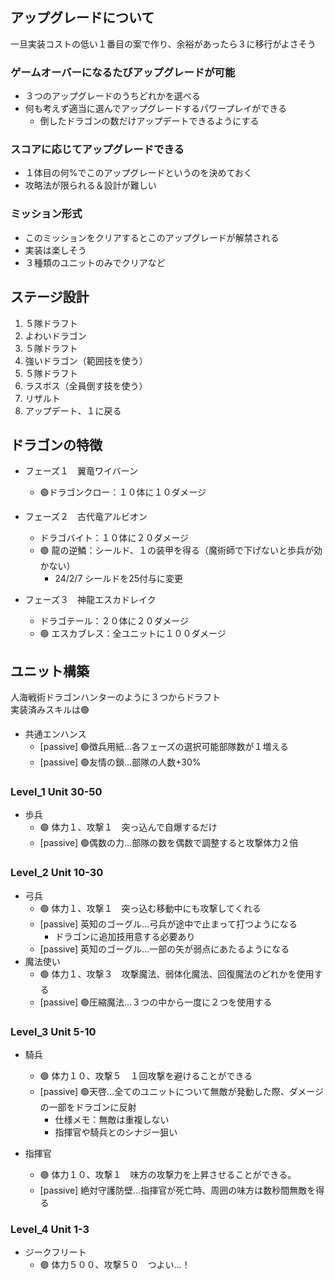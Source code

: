 ## アップグレードについて
一旦実装コストの低い１番目の案で作り、余裕があったら３に移行がよさそう
### ゲームオーバーになるたびアップグレードが可能
- ３つのアップグレードのうちどれかを選べる
- 何も考えず適当に選んでアップグレードするパワープレイができる
  - 倒したドラゴンの数だけアップデートできるようにする
### スコアに応じてアップグレードできる
- １体目の何%でこのアップグレードというのを決めておく
- 攻略法が限られる＆設計が難しい
### ミッション形式
- このミッションをクリアするとこのアップグレードが解禁される
- 実装は楽しそう
- ３種類のユニットのみでクリアなど

## ステージ設計
1. ５隊ドラフト
1. よわいドラゴン
1. ５隊ドラフト
1. 強いドラゴン（範囲技を使う）
1. ５隊ドラフト
1. ラスボス（全員倒す技を使う）
1. リザルト
1. アップデート、１に戻る

## ドラゴンの特徴
- フェーズ１　翼竜ワイバーン
	- :green_circle:ドラゴンクロー：１０体に１０ダメージ

- フェーズ２　古代竜アルビオン
	- ドラゴバイト：１０体に２０ダメージ
	- :green_circle: 龍の逆鱗：シールド、１の装甲を得る（魔術師で下げないと歩兵が効かない）
		- 24/2/7 シールドを25付与に変更

- フェーズ３　神龍エスカドレイク
	- ドラゴテール：２０体に２０ダメージ
	- :green_circle: エスカブレス：全ユニットに１００ダメージ

## ユニット構築
人海戦術ドラゴンハンターのように３つからドラフト  
実装済みスキルは:green_circle:

- 共通エンハンス
	- [passive] :green_circle:徴兵用紙…各フェーズの選択可能部隊数が１増える
	- [passive] :green_circle:友情の鎖…部隊の人数+30%

### Level_1 Unit 30-50
- 歩兵
	- :green_circle: 体力１、攻撃１　突っ込んで自爆するだけ
	- [passive] :green_circle:偶数の力…部隊の数を偶数で調整すると攻撃体力２倍

### Level_2 Unit 10-30
- 弓兵
	- :green_circle: 体力１、攻撃１　突っ込む移動中にも攻撃してくれる
	- [passive] 英知のゴーグル…弓兵が途中で止まって打つようになる
		- ドラゴンに追加技用意する必要あり
	- [passive] 英知のゴーグル…一部の矢が弱点にあたるようになる
- 魔法使い
	- :green_circle: 体力１、攻撃３　攻撃魔法、弱体化魔法、回復魔法のどれかを使用する
	- [passive] :green_circle:圧縮魔法…３つの中から一度に２つを使用する

### Level_3 Unit 5-10
- 騎兵
	- :green_circle: 体力１０、攻撃５　１回攻撃を避けることができる
	- [passive] :green_circle:天啓…全てのユニットについて無敵が発動した際、ダメージの一部をドラゴンに反射
		- 仕様メモ：無敵は重複しない
		- 指揮官や騎兵とのシナジー狙い
	
- 指揮官
	- :green_circle: 体力１０、攻撃１　味方の攻撃力を上昇させることができる。　
  - [passive] 絶対守護防壁…指揮官が死亡時、周囲の味方は数秒間無敵を得る

### Level_4 Unit 1-3
- ジークフリート
	- :green_circle: 体力５００、攻撃５０　つよい…！